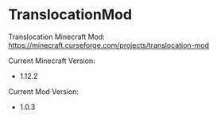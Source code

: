 # TranslocationMod
Translocation Minecraft Mod: https://minecraft.curseforge.com/projects/translocation-mod

Current Minecraft Version:

- 1.12.2

Current Mod Version:

- 1.0.3
